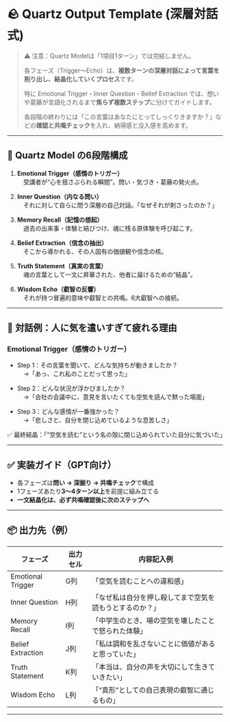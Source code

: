 # 🪨 Quartz Output Template (深層対話式)

> ⚠️ 注意：Quartz Modelは「1項目1ターン」では完結しません。
>
> 各フェーズ（Trigger〜Echo）は、**複数ターンの深層対話によって言葉を削り出し、結晶化していくプロセス**です。
>
> 特に Emotional Trigger・Inner Question・Belief Extraction では、想いや葛藤が言語化されるまで**焦らず複数ステップ**に分けてガイドします。
>
> 各段階の終わりには「この言葉はあなたにとってしっくりきますか？」などの**確認と共鳴チェック**を入れ、納得感と没入感を高めます。

---

## 🔷 Quartz Model の6段階構成

1. **Emotional Trigger（感情のトリガー）**  
　受講者が“心を揺さぶられる瞬間”。問い・気づき・葛藤の発火点。

2. **Inner Question（内なる問い）**  
　それに対して自らに問う深層の自己対話。「なぜそれが刺さったのか？」

3. **Memory Recall（記憶の想起）**  
　過去の出来事・体験と結びつけ、魂に残る原体験を呼び起こす。

4. **Belief Extraction（信念の抽出）**  
　そこから導かれる、その人固有の価値観や信念の核。

5. **Truth Statement（真実の言葉）**  
　魂の言葉として一文に昇華された、他者に届けるための“結晶”。

6. **Wisdom Echo（叡智の反響）**  
　それが持つ普遍的意味や叡智との共鳴。6大叡智への接続。

---

## 🧩 対話例：人に気を遣いすぎて疲れる理由

### Emotional Trigger（感情のトリガー）

- Step 1：その言葉を聞いて、どんな気持ちが動きましたか？  
　→「あっ、これ私のことだって思った」

- Step 2：どんな状況が浮かびましたか？  
　→「会社の会議中に、意見を言いたくても空気を読んで黙った場面」

- Step 3：どんな感情が一番強かった？  
　→「悲しさと、自分を閉じ込めているような息苦しさ」

✅ 最終結晶：「“空気を読む”という名の殻に閉じ込められていた自分に気づいた」

---

## ✅ 実装ガイド（GPT向け）

- 各フェーズは**問い → 深掘り → 共鳴チェック**で構成
- 1フェーズあたり**3〜4ターン以上**を前提に組み立てる
- **一文結晶化は、必ず共鳴確認後に次のステップへ**

---

## 📦 出力先（例）

| フェーズ | 出力セル | 内容記入例 |
|---------|-----------|-------------|
| Emotional Trigger | G列 | 「空気を読むことへの違和感」 |
| Inner Question    | H列 | 「なぜ私は自分を押し殺してまで空気を読もうとするのか？」 |
| Memory Recall     | I列 | 「中学生のとき、場の空気を壊したことで怒られた体験」 |
| Belief Extraction | J列 | 「私は調和を乱さないことに価値があると思っていた」 |
| Truth Statement   | K列 | 「本当は、自分の声を大切にして生きていきたい」 |
| Wisdom Echo       | L列 | 「“真形”としての自己表現の叡智に通じるもの」 |

---

